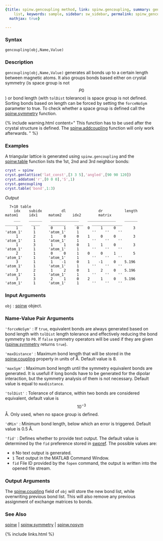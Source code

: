 ```yaml
---
{title: spinw.gencoupling method, link: spinw.gencoupling, summary: generates bond
    list, keywords: sample, sidebar: sw_sidebar, permalink: spinw_gencoupling, folder: spinw,
  mathjax: true}

---
```

 
### Syntax
 
`gencoupling(obj,Name,Value)`
 
### Description
 
`gencoupling(obj,Name,Value)` generates all bonds up to a certain length
between magnetic atoms. It also groups bonds based either on crystal
symmetry (is space group is not $$P0$$) or bond length (with `tolDist`
tolerance) is space group is not defined. Sorting bonds based on length
can be forced by setting the `forceNoSym` parameter to true. To check
whether a space group is defined call the [spinw.symmetry](spinw_symmetry) function.
 
{% include warning.html content=" This function has to be used after the crystal structure is defined.
  The [spinw.addcoupling](spinw_addcoupling) function will only work afterwards. " %}
 
### Examples
 
A triangular lattice is generated using `spinw.gencoupling` and
the [spinw.table](spinw_table) function lists the 1st, 2nd and 3rd neighbor bonds:
 
```matlab
cryst = spinw
cryst.genlattice('lat_const',[3 3 5],'angled',[90 90 120])
cryst.addatom('r',[0 0 0],'S',1)
cryst.gencoupling
cryst.table('bond',1:3)
```
*Output*
```
  7×10 table
    idx    subidx         dl               dr          length     matom1     idx1     matom2     idx2        matrix    
    ___    ______    _____________    _____________    ______    ________    ____    ________    ____    ______________
     1       1       0     1     0    0     1     0        3     'atom_1'     1      'atom_1'     1      ''    ''    ''
     1       2       1     0     0    1     0     0        3     'atom_1'     1      'atom_1'     1      ''    ''    ''
     1       3       1     1     0    1     1     0        3     'atom_1'     1      'atom_1'     1      ''    ''    ''
     2       1       0     0     1    0     0     1        5     'atom_1'     1      'atom_1'     1      ''    ''    ''
     3       1       1    -1     0    1    -1     0    5.196     'atom_1'     1      'atom_1'     1      ''    ''    ''
     3       2       1     2     0    1     2     0    5.196     'atom_1'     1      'atom_1'     1      ''    ''    ''
     3       3       2     1     0    2     1     0    5.196     'atom_1'     1      'atom_1'     1      ''    ''    ''
```
 
 
### Input Arguments
 
`obj`
: [spinw](spinw) object.
 
### Name-Value Pair Arguments
 
`'forceNoSym'`
: If `true`, equivalent bonds are always generated based on
  bond length with `tolDist` length tolerance and effectively reducing
  the bond symmetry to `P0`. If `false` symmetry operators will be used
  if they are given ([spinw.symmetry](spinw_symmetry) returns `true`).
 
`'maxDistance'`
: Maximum bond length that will be stored in the
  [spinw.coupling](spinw_coupling) property in units of Å. Default value is 8.
 
`'maxSym'`
: Maximum bond length until the symmetry equivalent bonds are
  generated. It is usefull if long bonds have to be generated for the
  dipolar interaction, but the symmetry analysis of them is not
  necessary. Default value is equal to `maxDistance`.
 
`'tolDist'`
: Tolerance of distance, within two bonds are considered
  equivalent, default value is $$10^{-3}$$Å. Only used, when no
  space group is defined.
 
`'dMin'`
: Minimum bond length, below which an error is triggered.
  Default value is 0.5 Å.
 
`'fid'`
: Defines whether to provide text output. The default value is determined
  by the `fid` preference stored in [swpref](swpref). The possible values are:
  * `0`   No text output is generated.
  * `1`   Text output in the MATLAB Command Window.
  * `fid` File ID provided by the `fopen` command, the output is written
          into the opened file stream.
 
### Output Arguments
 
The [spinw.coupling](spinw_coupling) field of `obj` will store the new bond list, while
overwriting previous bond list. This will also remove any previous
assignment of exchange matrices to bonds.
 
### See Also
 
[spinw](spinw) \| [spinw.symmetry](spinw_symmetry) \| [spinw.nosym](spinw_nosym)
 

{% include links.html %}
